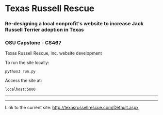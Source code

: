 # Texas Russell Rescue

### Re-designing a local nonprofit's website to increase Jack Russell Terrier adoption in Texas
### OSU Capstone - CS467

Texas Russell Rescue, Inc. website development

To run the site locally:
  ```
  python3 run.py
  ```
Access the site at:
  ```
  localhost:5000
  ```
---

---

Link to the current site: http://texasrussellrescue.com/Default.aspx
